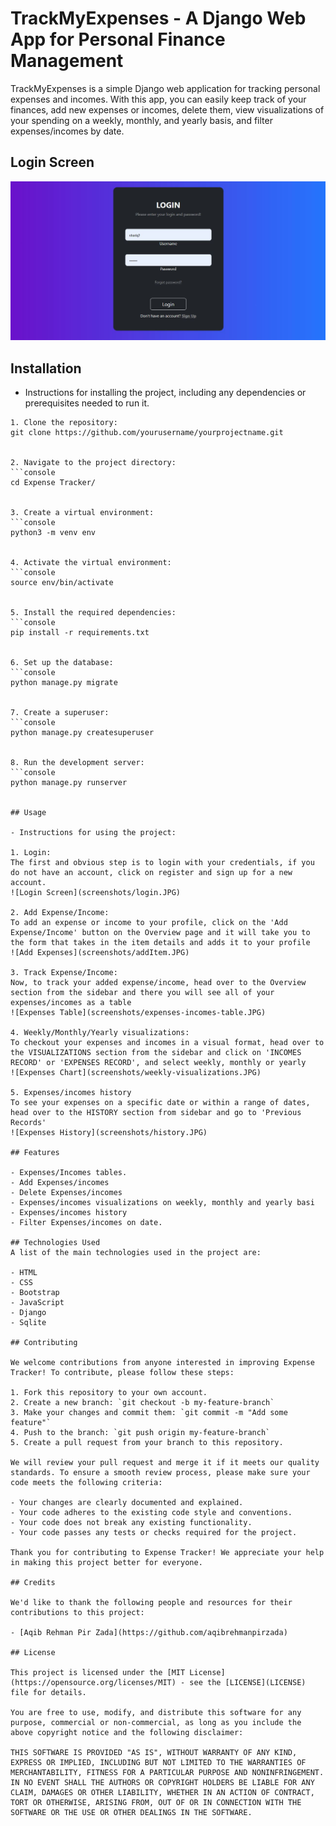 # TrackMyExpenses - A Django Web App for Personal Finance Management

TrackMyExpenses is a simple Django web application for tracking personal expenses and incomes. With this app, you can easily keep track of your finances, add new expenses or incomes, delete them, view visualizations of your spending on a weekly, monthly, and yearly basis, and filter expenses/incomes by date.

## Login Screen

![Login Screen](screenshots/login.JPG)

## Installation

- Instructions for installing the project, including any dependencies or prerequisites needed to run it.


```console
1. Clone the repository:
git clone https://github.com/yourusername/yourprojectname.git


2. Navigate to the project directory: 
```console
cd Expense Tracker/


3. Create a virtual environment:
```console
python3 -m venv env


4. Activate the virtual environment:
```console
source env/bin/activate


5. Install the required dependencies: 
```console
pip install -r requirements.txt


6. Set up the database: 
```console
python manage.py migrate


7. Create a superuser:
```console
python manage.py createsuperuser


8. Run the development server: 
```console
python manage.py runserver


## Usage

- Instructions for using the project:

1. Login:
The first and obvious step is to login with your credentials, if you do not have an account, click on register and sign up for a new account.
![Login Screen](screenshots/login.JPG)

2. Add Expense/Income:
To add an expense or income to your profile, click on the 'Add Expense/Income' button on the Overview page and it will take you to the form that takes in the item details and adds it to your profile
![Add Expenses](screenshots/addItem.JPG)

3. Track Expense/Income:
Now, to track your added expense/income, head over to the Overview section from the sidebar and there you will see all of your expenses/incomes as a table
![Expenses Table](screenshots/expenses-incomes-table.JPG)

4. Weekly/Monthly/Yearly visualizations:
To checkout your expenses and incomes in a visual format, head over to the VISUALIZATIONS section from the sidebar and click on 'INCOMES RECORD' or 'EXPENSES RECORD', and select weekly, monthly or yearly
![Expenses Chart](screenshots/weekly-visualizations.JPG)

5. Expenses/incomes history
To see your expenses on a specific date or within a range of dates, head over to the HISTORY section from sidebar and go to 'Previous Records'
![Expenses History](screenshots/history.JPG)

## Features

- Expenses/Incomes tables.
- Add Expenses/incomes
- Delete Expenses/incomes
- Expenses/incomes visualizations on weekly, monthly and yearly basi
- Expenses/incomes history
- Filter Expenses/incomes on date.

## Technologies Used
A list of the main technologies used in the project are:

- HTML
- CSS
- Bootstrap
- JavaScript
- Django
- Sqlite

## Contributing

We welcome contributions from anyone interested in improving Expense Tracker! To contribute, please follow these steps:

1. Fork this repository to your own account.
2. Create a new branch: `git checkout -b my-feature-branch`
3. Make your changes and commit them: `git commit -m "Add some feature"`
4. Push to the branch: `git push origin my-feature-branch`
5. Create a pull request from your branch to this repository.

We will review your pull request and merge it if it meets our quality standards. To ensure a smooth review process, please make sure your code meets the following criteria:

- Your changes are clearly documented and explained.
- Your code adheres to the existing code style and conventions.
- Your code does not break any existing functionality.
- Your code passes any tests or checks required for the project.

Thank you for contributing to Expense Tracker! We appreciate your help in making this project better for everyone.

## Credits

We'd like to thank the following people and resources for their contributions to this project:

- [Aqib Rehman Pir Zada](https://github.com/aqibrehmanpirzada)

## License

This project is licensed under the [MIT License](https://opensource.org/licenses/MIT) - see the [LICENSE](LICENSE) file for details.

You are free to use, modify, and distribute this software for any purpose, commercial or non-commercial, as long as you include the above copyright notice and the following disclaimer:

THIS SOFTWARE IS PROVIDED "AS IS", WITHOUT WARRANTY OF ANY KIND, EXPRESS OR IMPLIED, INCLUDING BUT NOT LIMITED TO THE WARRANTIES OF MERCHANTABILITY, FITNESS FOR A PARTICULAR PURPOSE AND NONINFRINGEMENT. IN NO EVENT SHALL THE AUTHORS OR COPYRIGHT HOLDERS BE LIABLE FOR ANY CLAIM, DAMAGES OR OTHER LIABILITY, WHETHER IN AN ACTION OF CONTRACT, TORT OR OTHERWISE, ARISING FROM, OUT OF OR IN CONNECTION WITH THE SOFTWARE OR THE USE OR OTHER DEALINGS IN THE SOFTWARE.

